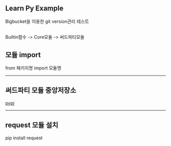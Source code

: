 ## Learn Py Example
Bigbucket을 이용한 git version관리 테스트

## 
Builtin함수 -> Core모듈 -> 써드파티모듈

## 모듈 import
from 패키지명 import 모듈명

---
## 써드파티 모듈 중앙저장소
[pypi](https://pypi.python.org/pypi)

---
## request 모듈 설치 
pip install request

